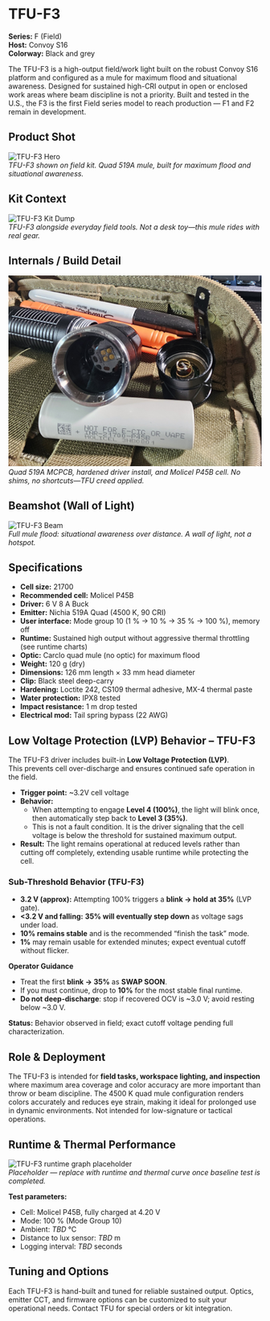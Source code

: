 # TFU-F3

**Series:** F (Field)  
**Host:** Convoy S16  
**Colorway:** Black and grey  

The TFU-F3 is a high-output field/work light built on the robust Convoy S16 platform and configured as a mule for maximum flood and situational awareness. Designed for sustained high-CRI output in open or enclosed work areas where beam discipline is not a priority. Built and tested in the U.S., the F3 is the first Field series model to reach production — F1 and F2 remain in development.

## Product Shot  
![TFU-F3 Hero](../Assets/TFU-F3-hero.jpg)  
*TFU-F3 shown on field kit. Quad 519A mule, built for maximum flood and situational awareness.*  

## Kit Context  
![TFU-F3 Kit Dump](../Assets/TFU-F3-kitdump.jpg)  
*TFU-F3 alongside everyday field tools. Not a desk toy—this mule rides with real gear.*  

## Internals / Build Detail  
![TFU-F3 Internals](../Assets/TFU-F3-internals.jpg)  
*Quad 519A MCPCB, hardened driver install, and Molicel P45B cell. No shims, no shortcuts—TFU creed applied.*  

## Beamshot (Wall of Light)  
![TFU-F3 Beam](../Assets/TFU-F3-beam.jpg)  
*Full mule flood: situational awareness over distance. A wall of light, not a hotspot.*  


## Specifications

- **Cell size:** 21700  
- **Recommended cell:** Molicel P45B  
- **Driver:** 6 V 8 A Buck  
- **Emitter:** Nichia 519A Quad (4500 K, 90 CRI)  
- **User interface:** Mode group 10 (1 % → 10 % → 35 % → 100 %), memory off  
- **Runtime:** Sustained high output without aggressive thermal throttling (see runtime charts)  
- **Optic:** Carclo quad mule (no optic) for maximum flood  
- **Weight:** 120 g (dry)  
- **Dimensions:** 126 mm length × 33 mm head diameter  
- **Clip:** Black steel deep-carry  
- **Hardening:** Loctite 242, CS109 thermal adhesive, MX-4 thermal paste  
- **Water protection:** IPX8 tested  
- **Impact resistance:** 1 m drop tested  
- **Electrical mod:** Tail spring bypass (22 AWG)  

## Low Voltage Protection (LVP) Behavior – TFU-F3

The TFU-F3 driver includes built-in **Low Voltage Protection (LVP)**.  
This prevents cell over-discharge and ensures continued safe operation in the field.

- **Trigger point:** ~3.2V cell voltage  
- **Behavior:**  
  - When attempting to engage **Level 4 (100%)**, the light will blink once, then automatically step back to **Level 3 (35%)**.  
  - This is not a fault condition. It is the driver signaling that the cell voltage is below the threshold for sustained maximum output.  
- **Result:** The light remains operational at reduced levels rather than cutting off completely, extending usable runtime while protecting the cell.  

### Sub-Threshold Behavior (TFU-F3)

- **3.2 V (approx):** Attempting 100% triggers a **blink → hold at 35%** (LVP gate).
- **<3.2 V and falling:** **35% will eventually step down** as voltage sags under load.
- **10% remains stable** and is the recommended “finish the task” mode.
- **1%** may remain usable for extended minutes; expect eventual cutoff without flicker.

**Operator Guidance**
- Treat the first **blink → 35%** as **SWAP SOON**.
- If you must continue, drop to **10%** for the most stable final runtime.
- **Do not deep-discharge**: stop if recovered OCV is ~3.0 V; avoid resting below ~3.0 V.

**Status:** Behavior observed in field; exact cutoff voltage pending full characterization.


## Role & Deployment

The TFU-F3 is intended for **field tasks, workspace lighting, and inspection** where maximum area coverage and color accuracy are more important than throw or beam discipline. The 4500 K quad mule configuration renders colors accurately and reduces eye strain, making it ideal for prolonged use in dynamic environments. Not intended for low-signature or tactical operations.

## Runtime & Thermal Performance

![TFU-F3 runtime graph placeholder](../Assets/TFU-F3-Runtime-Graph.jpg)  
*Placeholder — replace with runtime and thermal curve once baseline test is completed.*

**Test parameters:**  
- Cell: Molicel P45B, fully charged at 4.20 V  
- Mode: 100 % (Mode Group 10)  
- Ambient: *TBD* °C  
- Distance to lux sensor: *TBD* m  
- Logging interval: *TBD* seconds  

## Tuning and Options

Each TFU-F3 is hand-built and tuned for reliable sustained output. Optics, emitter CCT, and firmware options can be customized to suit your operational needs. Contact TFU for special orders or kit integration.
